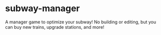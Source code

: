 # subway-manager
 A manager game to optimize your subway! No building or editing, but you can buy new trains, upgrade stations, and more!
